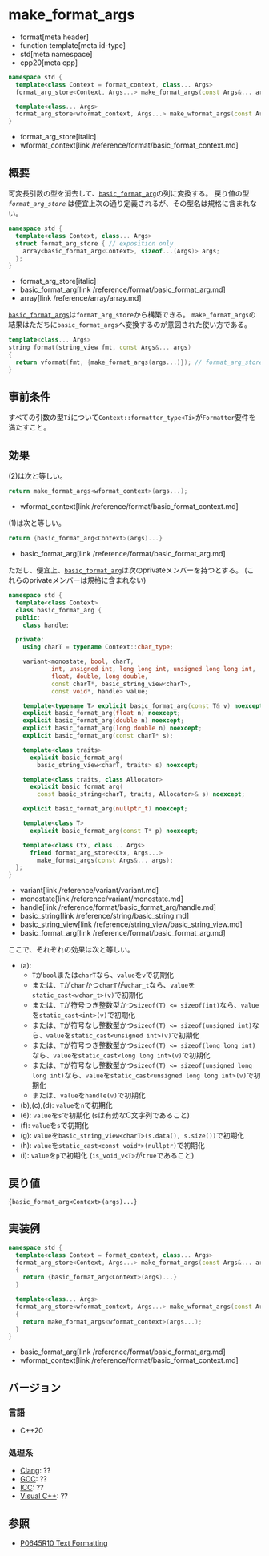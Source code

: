 # make_format_args

* format[meta header]
* function template[meta id-type]
* std[meta namespace]
* cpp20[meta cpp]

```cpp
namespace std {
  template<class Context = format_context, class... Args>
  format_arg_store<Context, Args...> make_format_args(const Args&... args); // (1)

  template<class... Args>
  format_arg_store<wformat_context, Args...> make_wformat_args(const Args&... args); // (2)
}
```
* format_arg_store[italic]
* wformat_context[link /reference/format/basic_format_context.md]

## 概要
可変長引数の型を消去して、[`basic_format_arg`](basic_format_arg.md)の列に変換する。
戻り値の型 _`format_arg_store`_ は便宜上次の通り定義されるが、その型名は規格に含まれない。

```cpp
namespace std {
  template<class Context, class... Args>
  struct format_arg_store { // exposition only
    array<basic_format_arg<Context>, sizeof...(Args)> args;
  };
}
```
* format_arg_store[italic]
* basic_format_arg[link /reference/format/basic_format_arg.md]
* array[link /reference/array/array.md]

[`basic_format_args`](basic_format_args.md)は`format_arg_store`から構築できる。
`make_format_args`の結果はただちに`basic_format_args`へ変換するのが意図された使い方である。

```cpp
template<class... Args>
string format(string_view fmt, const Args&... args)
{
  return vformat(fmt, {make_format_args(args...)}); // format_arg_store から format_args へ暗黙変換
}
```

## 事前条件
すべての引数の型`Ti`について`Context::formatter_type<Ti>`が`Formatter`要件を満たすこと。

## 効果

(2)は次と等しい。

```cpp
return make_format_args<wformat_context>(args...);
```
* wformat_context[link /reference/format/basic_format_context.md]

(1)は次と等しい。

```cpp
return {basic_format_arg<Context>(args)...}
```
* basic_format_arg[link /reference/format/basic_format_arg.md]

ただし、便宜上、[`basic_format_arg`](/reference/format/basic_format_arg.md)は次のprivateメンバーを持つとする。
(これらのprivateメンバーは規格に含まれない)

```cpp
namespace std {
  template<class Context>
  class basic_format_arg {
  public:
    class handle;

  private:
    using charT = typename Context::char_type;

    variant<monostate, bool, charT,
            int, unsigned int, long long int, unsigned long long int,
            float, double, long double,
            const charT*, basic_string_view<charT>,
            const void*, handle> value;

    template<typename T> explicit basic_format_arg(const T& v) noexcept; // (a)
    explicit basic_format_arg(float n) noexcept;                         // (b)
    explicit basic_format_arg(double n) noexcept;                        // (c)
    explicit basic_format_arg(long double n) noexcept;                   // (d)
    explicit basic_format_arg(const charT* s);                           // (e)

    template<class traits>
      explicit basic_format_arg(
        basic_string_view<charT, traits> s) noexcept;                    // (f)

    template<class traits, class Allocator>
      explicit basic_format_arg(
        const basic_string<charT, traits, Allocator>& s) noexcept;       // (g)

    explicit basic_format_arg(nullptr_t) noexcept;                       // (h)

    template<class T>
      explicit basic_format_arg(const T* p) noexcept;                    // (i)

    template<class Ctx, class... Args>
      friend format_arg_store<Ctx, Args...>
        make_format_args(const Args&... args);
  };
}
```
* variant[link /reference/variant/variant.md]
* monostate[link /reference/variant/monostate.md]
* handle[link /reference/format/basic_format_arg/handle.md]
* basic_string[link /reference/string/basic_string.md]
* basic_string_view[link /reference/string_view/basic_string_view.md]
* basic_format_arg[link /reference/format/basic_format_arg.md]

ここで、それぞれの効果は次と等しい。

* (a):
    * `T`が`bool`または`charT`なら、`value`を`v`で初期化
    * または、`T`が`char`かつ`charT`が`wchar_t`なら、`value`を`static_cast<wchar_t>(v)`で初期化
    * または、`T`が符号つき整数型かつ`sizeof(T) <= sizeof(int)`なら、`value`を`static_cast<int>(v)`で初期化
    * または、`T`が符号なし整数型かつ`sizeof(T) <= sizeof(unsigned int)`なら、`value`を`static_cast<unsigned int>(v)`で初期化
    * または、`T`が符号つき整数型かつ`sizeof(T) <= sizeof(long long int)`なら、`value`を`static_cast<long long int>(v)`で初期化
    * または、`T`が符号なし整数型かつ`sizeof(T) <= sizeof(unsigned long long int)`なら、`value`を`static_cast<unsigned long long int>(v)`で初期化
    * または、`value`を`handle(v)`で初期化
* (b),(c),(d): `value`を`n`で初期化
* (e): `value`を`s`で初期化 (`s`は有効なC文字列であること)
* (f): `value`を`s`で初期化
* (g): `value`を`basic_string_view<charT>(s.data(), s.size())`で初期化
* (h): `value`を`static_cast<const void*>(nullptr)`で初期化
* (i): `value`を`p`で初期化 (`is_void_v<T>`が`true`であること)

## 戻り値
`{basic_format_arg<Context>(args)...}`

## 実装例
```cpp
namespace std {
  template<class Context = format_context, class... Args>
  format_arg_store<Context, Args...> make_format_args(const Args&... args)
  {
    return {basic_format_arg<Context>(args)...}
  }

  template<class... Args>
  format_arg_store<wformat_context, Args...> make_wformat_args(const Args&... args)
  {
    return make_format_args<wformat_context>(args...);
  }
}
```
* basic_format_arg[link /reference/format/basic_format_arg.md]
* wformat_context[link /reference/format/basic_format_context.md]

## バージョン
### 言語
- C++20

### 処理系
- [Clang](/implementation.md#clang): ??
- [GCC](/implementation.md#gcc): ??
- [ICC](/implementation.md#icc): ??
- [Visual C++](/implementation.md#visual_cpp): ??

## 参照

* [P0645R10 Text Formatting](http://www.open-std.org/jtc1/sc22/wg21/docs/papers/2019/p0645r10.html)
